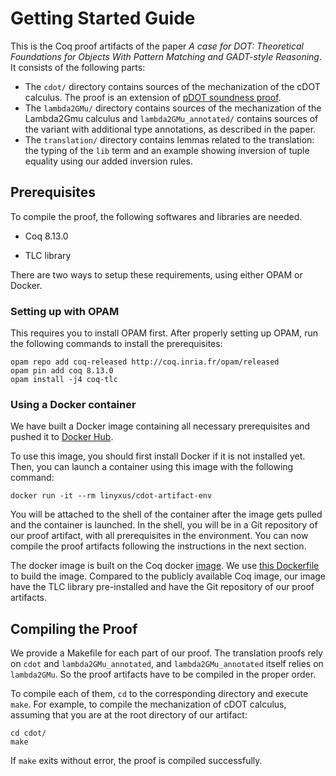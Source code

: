 # Getting Started Guide

This is the Coq proof artifacts of the paper *A case for DOT: Theoretical Foundations for Objects With Pattern Matching and GADT-style Reasoning*. It consists of the following parts:

- The `cdot/` directory contains sources of the mechanization of the cDOT calculus.
  The proof is an extension of [pDOT soundness proof](https://github.com/amaurremi/dot-calculus/tree/master/src/extensions/paths).
- The `lambda2GMu/` directory contains sources of the mechanization of the Lambda2Gmu calculus and `lambda2GMu_annotated/` contains sources of the variant with additional type annotations, as described in the paper.
- The `translation/` directory contains lemmas related to the translation: the typing of the `lib` term and an example showing inversion of tuple equality using our added inversion rules.

## Prerequisites

To compile the proof, the following softwares and libraries are needed.

- Coq 8.13.0

- TLC library

There are two ways to setup these requirements, using either OPAM or Docker.

### Setting up with OPAM

This requires you to install OPAM first. After properly setting up OPAM, run the following commands to install the prerequisites:
```
opam repo add coq-released http://coq.inria.fr/opam/released
opam pin add coq 8.13.0
opam install -j4 coq-tlc
```

### Using a Docker container

We have built a Docker image containing all necessary prerequisites and pushed it to [Docker Hub](https://hub.docker.com/r/linyxus/cdot-artifact-env).

To use this image, you should first install Docker if it is not installed yet. Then, you can launch a container using this image with the following command:
```
docker run -it --rm linyxus/cdot-artifact-env
```
You will be attached to the shell of the container after the image gets pulled and the container is launched. In the shell, you will be in a Git repository of our proof artifact, with all prerequisites in the environment. You can now compile the proof artifacts following the instructions in the next section.

The docker image is built on the Coq docker [image](https://hub.docker.com/r/coqorg/coq/). We use [this Dockerfile](https://github.com/Linyxus/cdot-calculus/blob/paper/Dockerfile) to build the image. Compared to the publicly available Coq image, our image have the TLC library pre-installed and have the Git repository of our proof artifacts.

## Compiling the Proof

We provide a Makefile for each part of our proof. The translation proofs rely on `cdot` and `lambda2GMu_annotated`, and `lambda2GMu_annotated` itself relies on `lambda2GMu`. So the proof artifacts have to be compiled in the proper order.

To compile each of them, `cd` to the corresponding directory and execute `make`. For example, to compile the mechanization of cDOT calculus, assuming that you are at the root directory of our artifact:
```
cd cdot/
make
```

If `make` exits without error, the proof is compiled successfully.

